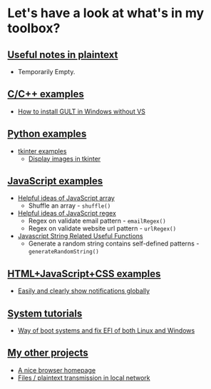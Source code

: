 # Let's have a look at what's in my toolbox?
## [Useful notes in plaintext](Notes/)
* Temporarily Empty.
## [C/C++ examples](C_C++/)
* [How to install GULT in Windows without VS](C_C++/GLUT%20install.txt)
## [Python examples](Python/)
* [tkinter examples](Python/tkinter)
    * [Display images in tkinter](Python/tkinter/image.py)
## [JavaScript examples](JavaScript/)
* [Helpful ideas of JavaScript array](JavaScript/array.js)
    * Shuffle an array - ` shuffle() `
* [Helpful ideas of JavaScript regex](JavaScript/regex.js)
    * Regex on validate email pattern - ` emailRegex() `
    * Regex on validate website url pattern - ` urlRegex() `
* [Javascript String Related Useful Functions](JavaScript/string.js)
    * Generate a random string contains self-defined patterns - `generateRandomString()`
## [HTML+JavaScript+CSS examples](HTML/)
* [Easily and clearly show notifications globally](HTML/HTMLNotification/HTMLNotification.html)
## [System tutorials](System/)
* [Way of boot systems and fix EFI of both Linux and Windows](System/boot.txt)
## [My other projects](https://github.com/cbh778899/)
* [A nice browser homepage](https://github.com/cbh778899/HomePage2)
* [Files / plaintext transmission in local network](https://github.com/cbh778899/chatbox)